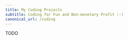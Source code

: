 ```yaml
---
title: My Coding Projects
subtitle: Coding for Fun and Non-monetary Profit :-)
canonical_url: /coding
---
```



TODO
